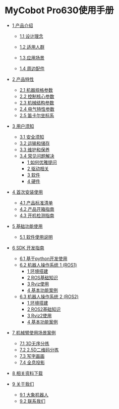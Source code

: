 # MyCobot Pro630使用手册
* [1 产品介绍](1-ProductIntroduction/1-ProductIntroduction.md)
  * [1.1 设计理念](./1-ProductIntroduction/1.1-DesignPhilosophy.md)
  
  * [1.2 适用人群](./1-ProductIntroduction/1.2-SuitableUsers.md)
  * [1.3 应用场景](./1-ProductIntroduction/1.3-ApplicationScenario.md)
  * [1.4 周边配件](./1-ProductIntroduction/1.4-AccessoriesTools/README.md)
  
  
* [2 产品特性](./2-ProductFeature/2-ProductFeature.md)
  * [2.1 机器规格参数](./2-ProductFeature/2.1-MachineSpecification.md)
  * [2.2 控制核心参数](./2-ProductFeature/2.2-ControlCoreParameter.md)
  * [2.3 机械结构参数](./2-ProductFeature/2.3-MechanicalStructureParameter.md)
  * [2.4 电气特性参数](./2-ProductFeature/2.4-ElectricalCharacteristicParameter.md)
  * [2.5 笛卡尔坐标系](./2-ProductFeature/2.5-CoordinateSystem.md)
  
  <!-- * [2.1 机械结构参数](./2-ProductFeature/2.1-MachineSpecification.md)
  * [2.2 控制核心参数](./2-ProductFeature/2.2-ControlCoreParameter.md)
  * [2.3 电气特性参数](./2-ProductFeature/2.4-ElectricalCharacteristicParameter.md) -->



* [3 用户须知](3-UserNotes/3-UserNotes.md)
  * [3.1 安全须知](./3-UserNotes/3.1-SafetyInstruction.md)
  * [3.2 运输和储存](./3-UserNotes/3.2-TransportandStorage.md)
  * [3.3 维护和保养](./3-UserNotes/3.3-MaintenanceandCare.md)
  * [3.4 常见问题解决](./14-IssueFAQ/14-FAQ.md)
    * [1 如何优雅提问](./14-IssueFAQ/14.0-how_to_ask.md)
    * [2 驱动相关](./14-IssueFAQ/14.1-driver.md)
    * [3 软件](./14-IssueFAQ/14.2-software.md)
    * [4 硬件](./14-IssueFAQ/14.3-hardware.md)
  <!-- * [3.4 常见问题解决](./3-UserNotes/3.4-FAQsandSolutions/3.4.3-software.md) -->
  
  
* [4 首次安装使用](4-FirstInstallAndUse/4-FirstInstallAndUse.md)
  * [4.1 产品标准清单](./4-FirstInstallAndUse/4.1-ProductStandardList.md)
  * [4.2 产品开箱指南](./4-FirstInstallAndUse/4.2-ProductUnboxingGuide.md)
  * [4.3 开机检测指南](./4-FirstInstallAndUse/4.3-Power-onTestGuide.md)
  
* [5 基础功能使用](5-BasicApplication/5-BasicApplication.md)
  * [5.1 软件使用说明](./5-BasicApplication/5.2-ApplicationUse.md)

  <!-- * [5.1 系统使用说明](./5-BasicApplication/5.1-SystemUsageInstructions.md)
  * [5.2 软件使用说明](./5-BasicApplication/5.2-ApplicationUse.md)
  * [5.3 固件功能说明](./5-BasicApplication/5.3-FirmwareUse.md) -->
  
* [6 SDK 开发指南](6-SDKDevelopment/6-SDKDevelopment.md)
  * [6.1 基于python开发使用](./6-SDKDevelopment/python/PyhtonAPI.md)
  * [6.2 机器人操作系统 1 (ROS1)](11-ApplicationBaseROS/11.1-ROS1/README.md)
    * [1 环境搭建](11-ApplicationBaseROS/11.1-ROS1/11.1.1-EnvironmentBuilding.md)
    * [2 ROS基础知识](11-ApplicationBaseROS/11.1-ROS1/11.1.2-ROS_Basics.md)
    * [3 Rviz使用](11-ApplicationBaseROS/11.1-ROS1/11.1.3-RvizIntroduction.md)
    * [4 基本功能案例](11-ApplicationBaseROS/11.1-ROS1/11.1.4-BasicFunction.md)
  * [6.3 机器人操作系统 2 (ROS2)](11-ApplicationBaseROS/11.2-ROS2/README.md)
    * [1 环境搭建](11-ApplicationBaseROS/11.2-ROS2/11.2.1-EnvironmentBuilding.md)
    * [2 ROS2基础知识](11-ApplicationBaseROS/11.2-ROS2/11.2.2-ROS2_Basics.md)
    * [3 Rviz2使用](11-ApplicationBaseROS/11.2-ROS2/11.2.3-Rviz2Introduction.md)
    * [4 基本功能案例](11-ApplicationBaseROS/11.2-ROS2/11.2.4-BasicFunction.md)

    
  <!-- * [6.4 基于C++开发使用](./6-SDKDevelopment/6.4-ApplicationBaseCPlus.md)
  * [6.5 基于JS开发使用](./6-SDKDevelopment/6.5-ApplicationBaseJS.md)
  * [6.6 基于C#开发使用](./6-SDKDevelopment/6.6-ApplicationBaseCsharp.md)
  * [6.7 基于APP开发使用](./6-SDKDevelopment/6.7-ApplicationBaseAPP.md) -->
  
* [7 机械臂使用场景案例](./7-ExamplesRobotsUsing/7-ExamplesRobotsUsing.md)
  * [7.1 3D无序分拣](./7-ExamplesRobotsUsing/3D/3D.md)
  * [7.2 2.5D二维码分拣](./7-ExamplesRobotsUsing/2.5D/2.5D.md)
  * [7.3 写字画画](./7-ExamplesRobotsUsing/draw/draw.md)
  * [7.4 全息投影](./7-ExamplesRobotsUsing/LED/LED.md)
* [8 相关资料下载](./8-FilesDownload/8-FilesDownload.md)
  <!-- * [8.1 产品资料](./8-FilesDownload/8.1-Productinformation.md)
  * [8.2 产品图纸](./8-FilesDownload/8.2-ProductDrawings.md)
  * [8.3 软件资料及源码](./8-FilesDownload/8.3-SoftwareDocumentation.md)
  * [8.4 系统资料](./8-FilesDownload/8.4-Systeminformation.md)
  * [8.5 宣传资料](./8-FilesDownload/8.5-PublicityMaterial.md) -->
* [9 关于我们](9-AboutUs/9-AboutUs.md)
  * [9.1 大象机器人](./9-AboutUs/9.1-company.md)
  * [9.2 联系我们](./9-AboutUs/9.2-contact.md)